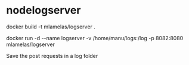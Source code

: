 # nodelogserver

docker build -t mlamelas/logserver .

docker run -d --name logserver -v /home/manu/logs:/log -p 8082:8080 mlamelas/logserver 

Save the post requests in a log folder
